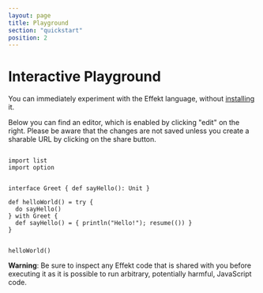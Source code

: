 ```yaml
---
layout: page
title: Playground
section: "quickstart"
position: 2
---
```


# Interactive Playground

You can immediately experiment with the Effekt language, without [installing](docs/getting-started) it.

Below you can find an editor, which is enabled by clicking "edit" on the right. Please be aware that the changes are not saved unless you create a sharable URL by clicking on the share button.

<pre><code class="language-effekt:prelude:hide">
import list
import option
</code></pre>

<pre><code class="language-effekt" id="playground">
interface Greet { def sayHello(): Unit }

def helloWorld() = try {
  do sayHello()
} with Greet {
  def sayHello() = { println("Hello!"); resume(()) }
}
</code></pre>

<pre><code class="language-effekt:repl" id="repl">
helloWorld()
</code></pre>

**Warning**: Be sure to inspect any Effekt code that is shared with you before executing it as it is possible to run arbitrary, potentially harmful, JavaScript code.
